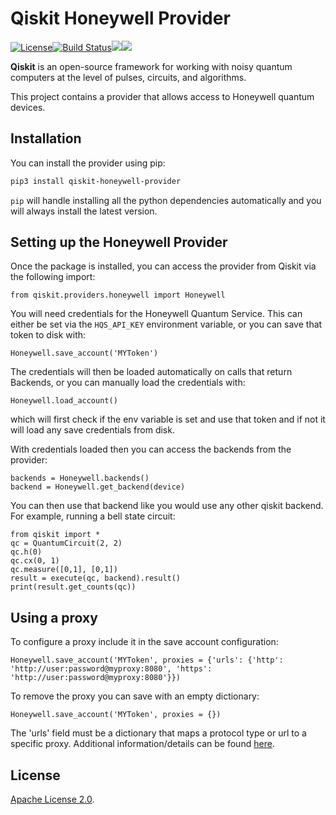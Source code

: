 # Qiskit Honeywell Provider

[![License](https://img.shields.io/github/license/qiskit-community/qiskit-honeywell-provider.svg?style=popout-square)](https://opensource.org/licenses/Apache-2.0)[![Build Status](https://img.shields.io/travis/com/qiskit-community/qiskit-honeywell-provider/master.svg?style=popout-square)](https://travis-ci.com/qiskit-community/qiskit-honeywell-provider)[![](https://img.shields.io/github/release/qiskit-community/qiskit-honeywell-provider.svg?style=popout-square)](https://github.com/qiskit-community/qiskit-honeywell-provider/releases)[![](https://img.shields.io/pypi/dm/qiskit-honeywell-provider.svg?style=popout-square)](https://pypi.org/project/qiskit-honeywell-provider/)

**Qiskit** is an open-source framework for working with noisy quantum computers at the level of pulses, circuits, and algorithms.

This project contains a provider that allows access to Honeywell quantum
devices.

## Installation

You can install the provider using pip:

```bash
pip3 install qiskit-honeywell-provider
```

`pip` will handle installing all the python dependencies automatically and you
will always install the latest version.

## Setting up the Honeywell Provider

Once the package is installed, you can access the provider from Qiskit via the following import:

```python3
from qiskit.providers.honeywell import Honeywell
```

You will need credentials for the Honeywell Quantum Service. This can either be
set via the `HQS_API_KEY` environment variable, or you can save that token to
disk with:

```python3
Honeywell.save_account('MYToken')
```

The credentials will then be loaded automatically on calls that return Backends,
or you can manually load the credentials with:

```python3
Honeywell.load_account()
```

which will first check if the env variable is set and use that token and if not
it will load any save credentials from disk.

With credentials loaded then you can access the backends from the provider:

```python3
backends = Honeywell.backends()
backend = Honeywell.get_backend(device)
```

You can then use that backend like you would use any other qiskit backend. For
example, running a bell state circuit:

```python3
from qiskit import *
qc = QuantumCircuit(2, 2)
qc.h(0)
qc.cx(0, 1)
qc.measure([0,1], [0,1])
result = execute(qc, backend).result()
print(result.get_counts(qc))
```

## Using a proxy

To configure a proxy include it in the save account configuration:

```python3
Honeywell.save_account('MYToken', proxies = {'urls': {'http': 'http://user:password@myproxy:8080', 'https': 'http://user:password@myproxy:8080'}})
```

To remove the proxy you can save with an empty dictionary:

```python3
Honeywell.save_account('MYToken', proxies = {})
```

The 'urls' field must be a dictionary that maps a protocol type or url to a specific proxy.  Additional information/details can be found [here](https://requests.readthedocs.io/en/master/user/advanced/#proxies).

## License

[Apache License 2.0].

[Apache License 2.0]: https://github.com/qiskit-community/qiskit-honeywell-provider/blob/master/LICENSE.txt


